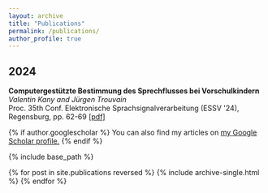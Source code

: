 ```yaml
---
layout: archive
title: "Publications"
permalink: /publications/
author_profile: true
---
```


## 2024

**Computergestützte Bestimmung des Sprechflusses bei Vorschulkindern**<br>
*Valentin Kany and Jürgen Trouvain*<br>
Proc. 35th Conf. Elektronische Sprachsignalverarbeitung (ESSV '24), Regensburg, pp. 62-69
[[pdf]](https://www.coli.uni-saarland.de/~trouvain/docs/Kany_Trouvain_2024.pdf)<br>


{% if author.googlescholar %}
  You can also find my articles on <u><a href="{{author.googlescholar}}">my Google Scholar profile</a>.</u>
{% endif %}

{% include base_path %}

{% for post in site.publications reversed %}
  {% include archive-single.html %}
{% endfor %}
